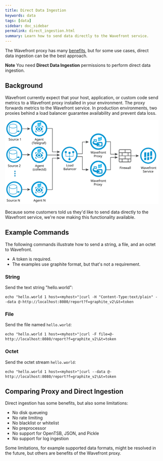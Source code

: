 ```yaml
---
title: Direct Data Ingestion
keywords: data
tags: [data]
sidebar: doc_sidebar
permalink: direct_ingestion.html
summary: Learn how to send data directly to the Wavefront service.
---
```


The Wavefront proxy has many [benefits](proxies.html#proxy-benefits), but for some use cases, direct data ingestion can be the best approach.

**Note** You need **Direct Data Ingestion** permissions to perform direct data ingestion. 

## Background

Wavefront currently expect that your host, application, or custom code send metrics to a Wavefront proxy installed in your environment. The proxy forwards metrics to the Wavefront service. In production environments, two proxies behind a load balancer guarantee availability and prevent data loss.

![proxies behind load balancer](/images/proxy_deployment_load_balancer.svg)

Because some customers told us they'd like to send data directly to the Wavefront service, we're now making this functionality available.

## Example Commands

The following commands illustrate how to send a string, a file, and an octet to Wavefront.
* A token is required.
* The examples use graphite format, but that's not a requirement.

### String

Send the text string "hello.world":

```
echo "hello.world 1 host=<myhost>"|curl -H "Content-Type:text/plain" --data @-http://localhost:8080/report?f=graphite_v2\&t=token
```

### File

Send the file named `hello.world`:

```
echo "hello.world 1 host=<myhost>"|curl -F file=@-http://localhost:8080/report?f=graphite_v2\&t=token
```

### Octet

Send the octet stream `hello.world`:

```
echo "hello.world 1 host=<myhost>"|curl --data @-http://localhost:8080/report?f=graphite_v2\&t=token
```


## Comparing Proxy and Direct Ingestion

Direct ingestion has some benefits, but also some limitations:

* No disk queueing
* No rate limiting
* No blacklist or whitelist
* No preprocessor
* No support for OpenTSB, JSON, and Pickle
* No support for log ingestion

Some limitations, for example supported data formats, might be resolved in the future, but others are benefits of the Wavefront proxy.
